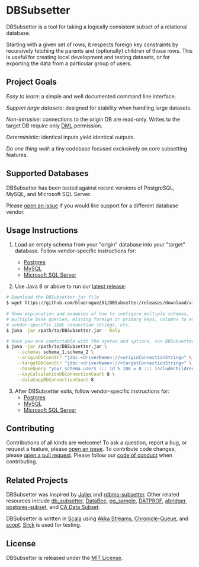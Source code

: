# DBSubsetter

DBSubsetter is a tool for taking a logically consistent subset of a relational database.

Starting with a given set of rows, it respects foreign key constraints by recursively fetching
the parents and (optionally) children of those rows.
This is useful for creating local development and testing datasets, or for exporting the
data from a particular group of users.


## Project Goals

_Easy to learn_: a simple and well documented command line interface.

_Support large datasets_: designed for stability when handling large datasets.

_Non-intrusive_: connections to the origin DB are read-only. Writes to the
                 target DB require only [DML](https://stackoverflow.com/a/2578207)
                 permission.

_Deterministic_: identical inputs yield identical outputs.

_Do one thing well_: a tiny codebase focused exclusively on core subsetting features.


## Supported Databases

DBSubsetter has been tested against recent versions of PostgreSQL, MySQL, and Microsoft SQL Server.

Please [open an issue](https://github.com/bluerogue251/DBSubsetter/issues/new)
if you would like support for a different database vendor.


## Usage Instructions

1. Load an empty schema from your "origin" database into your "target" database.
   Follow vendor-specific instructions for:
     * [Postgres](docs/pre_subset_postgres.md)
     * [MySQL](docs/pre_subset_mysql.md)
     * [Microsoft SQL Server](docs/pre_subset_ms_sql_server.md)
 
2. Use Java 8 or above to run our
[latest release](https://github.com/bluerogue251/DBSubsetter/releases/latest):

```bash
# Download the DBSubsetter.jar file
$ wget https://github.com/bluerogue251/DBSubsetter/releases/download/v1.0.0-beta.4/DBSubsetter.jar --output-document /path/to/DBSubsetter.jar
 
# Show explanation and examples of how to configure multiple schemas, 
# multiple base queries, missing foreign or primary keys, columns to exclude,
# vendor-specific JDBC connection strings, etc.
$ java -jar /path/to/DBSubsetter.jar --help

# Once you are comfortable with the syntax and options, run DBSubsetter for real
$ java -jar /path/to/DBSubsetter.jar \
    --schemas schema_1,schema_2 \
    --originDbConnStr "jdbc:<driverName>://<originConnectionString>" \
    --targetDbConnStr "jdbc:<driverName>://<targetConnectionString>" \
    --baseQuery "your_schema.users ::: id % 100 = 0 ::: includeChildren" \
    --keyCalculationDbConnectionCount 8 \
    --dataCopyDbConnectionCount 8
```

3. After DBSubsetter exits, follow vendor-specific instructions for:
    * [Postgres](docs/post_subset_postgres.md)
    * [MySQL](docs/post_subset_mysql.md)
    * [Microsoft SQL Server](docs/post_subset_ms_sql_server.md)


## Contributing

Contributions of all kinds are welcome!
To ask a question, report a bug, or request a feature, please
[open an issue](https://github.com/bluerogue251/DBSubsetter/issues/new).
To contribute code changes, please
[open a pull request](https://github.com/bluerogue251/DBSubsetter/pulls).
Please follow our [code of conduct](CODE_OF_CONDUCT.md) when contributing.


## Related Projects

DBSubsetter was inspired by
[Jailer](http://jailer.sourceforge.net/home.htm) and
[rdbms-subsetter](https://github.com/18F/rdbms-subsetter).
Other related resources include
[db_subsetter](https://github.com/lostapathy/db_subsetter), 
[DataBee](https://www.databee.com/),
[pg_sample](https://github.com/mla/pg_sample),
[DATPROF](http://www.datprof.com/products/datprof-subset/),
[abridger](https://github.com/freewilll/abridger),
[postgres-subset](https://github.com/BeautifulDestinations/postgres-subset), and
[CA Data Subset](https://docops.ca.com/ca-test-data-manager/4-2/en/provisioning-test-data/subset-production-data).

DBSubsetter is written in
[Scala](https://www.scala-lang.org/) using
[Akka Streams](https://doc.akka.io/docs/akka/2.5.8/stream/index.html?language=scala),
[Chronicle-Queue](https://github.com/OpenHFT/Chronicle-Queue), and
[scopt](https://github.com/scopt/scopt).
[Slick](http://slick.lightbend.com/) is used for testing.

## License

DBSubsetter is released under the [MIT License](LICENSE.txt).